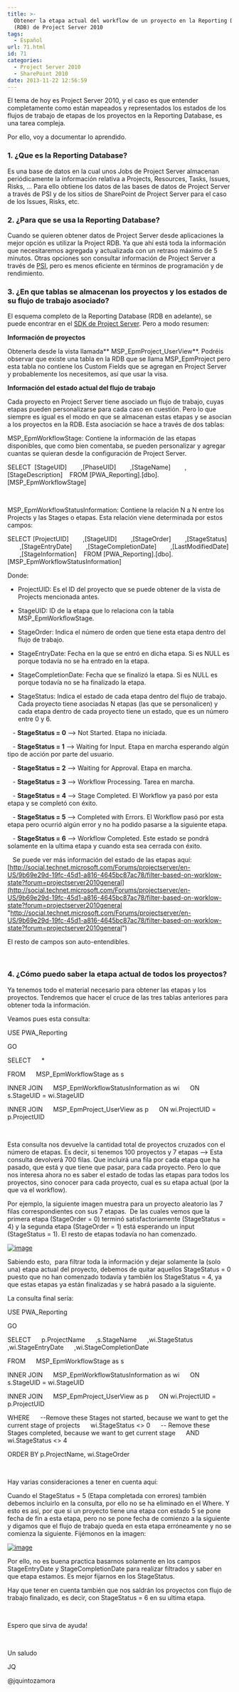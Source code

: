 ```yaml
---
title: >-
  Obtener la etapa actual del workflow de un proyecto en la Reporting Database
  (RDB) de Project Server 2010
tags:
  - Español
url: 71.html
id: 71
categories:
  - Project Server 2010
  - SharePoint 2010
date: 2013-11-22 12:56:59
---
```


El tema de hoy es Project Server 2010, y el caso es que entender completamente como están mapeados y representados los estados de los flujos de trabajo de etapas de los proyectos en la Reporting Database, es una tarea compleja. 

Por ello, voy a documentar lo aprendido.

### 1\. ¿Que es la Reporting Database?

Es una base de datos en la cual unos Jobs de Project Server almacenan periódicamente la información relativa a Projects, Resources, Tasks, Issues, Risks, … Para ello obtiene los datos de las bases de datos de Project Server a través de PSI y de los sitios de SharePoint de Project Server para el caso de los Issues, Risks, etc.

### 2\. ¿Para que se usa la Reporting Database?

Cuando se quieren obtener datos de Project Server desde aplicaciones la mejor opción es utilizar la Project RDB. Ya que ahí está toda la información que necesitaremos agregada y actualizada con un retraso máximo de 5 minutos. Otras opciones son consultar información de Project Server a través de [PSI](http://msdn.microsoft.com/en-us/library/office/ms457477(v=office.14).aspx), pero es menos eficiente en términos de programación y de rendimiento. 

### 3\. ¿En que tablas se almacenan los proyectos y los estados de su flujo de trabajo asociado?

El esquema completo de la Reporting Database (RDB en adelante), se puede encontrar en el [SDK de Project Server](http://www.microsoft.com/en-us/download/details.aspx?id=15511). Pero a modo resumen:

**Información de proyectos**

Obtenerla desde la vista llamada** MSP_EpmProject_UserView**. Podréis observar que existe una tabla en la RDB que se llama MSP_EpmProject pero esta tabla no contiene los Custom Fields que se agregan en Project Server y probablemente los necesitemos, así que usar la visa.

**Información del estado actual del flujo de trabajo**

Cada proyecto en Project Server tiene asociado un flujo de trabajo, cuyas etapas pueden personalizarse para cada caso en cuestión. Pero lo que siempre es igual es el modo en que se almacenan estas etapas y se asocian a los proyectos en la RDB. Esta asociación se hace a través de dos tablas:

MSP_EpmWorkflowStage: Contiene la información de las etapas disponibles, que como bien comentaba, se pueden personalizar y agregar cuantas se quieran desde la configuración de Project Server. 

SELECT&nbsp; [StageUID]
&nbsp;&nbsp;&nbsp;&nbsp;&nbsp;&nbsp; ,[PhaseUID]
&nbsp;&nbsp;&nbsp;&nbsp;&nbsp;&nbsp; ,[StageName]
&nbsp;&nbsp;&nbsp;&nbsp;&nbsp;&nbsp; ,[StageDescription]
&nbsp;&nbsp; FROM [PWA_Reporting].[dbo].[MSP_EpmWorkflowStage]

&nbsp;

MSP_EpmWorkflowStatusInformation: Contiene la relación N a N entre los Projects y las Stages o etapas. Esta relación viene determinada por estos campos:

SELECT [ProjectUID]
&nbsp;&nbsp;&nbsp;&nbsp;&nbsp;&nbsp; ,[StageUID]
&nbsp;&nbsp;&nbsp;&nbsp;&nbsp;&nbsp; ,[StageOrder]
&nbsp;&nbsp;&nbsp;&nbsp;&nbsp;&nbsp; ,[StageStatus]
&nbsp;&nbsp;&nbsp;&nbsp;&nbsp;&nbsp; ,[StageEntryDate]
&nbsp;&nbsp;&nbsp;&nbsp;&nbsp;&nbsp; ,[StageCompletionDate]
&nbsp;&nbsp;&nbsp;&nbsp;&nbsp;&nbsp; ,[LastModifiedDate]
&nbsp;&nbsp;&nbsp;&nbsp;&nbsp;&nbsp; ,[StageInformation]
&nbsp;&nbsp; FROM [PWA_Reporting].[dbo].[MSP_EpmWorkflowStatusInformation]

Donde:

- ProjectUID: Es el ID del proyecto que se puede obtener de la vista de Projects mencionada antes.

- StageUID: ID de la etapa que lo relaciona con la tabla MSP_EpmWorkflowStage.

- StageOrder: Indica el número de orden que tiene esta etapa dentro del flujo de trabajo.

- StageEntryDate: Fecha en la que se entró en dicha etapa. Si es NULL es porque todavía no se ha entrado en la etapa.

- StageCompletionDate: Fecha que se finalizó la etapa. Si es NULL es porque todavía no se ha finalizado la etapa. 

- StageStatus: Indica el estado de cada etapa dentro del flujo de trabajo. Cada proyecto tiene asociadas N etapas (las que se personalicen) y cada etapa dentro de cada proyecto tiene un estado, que es un número entre 0 y 6\. 

&nbsp;&nbsp; - **StageStatus = 0** –> Not Started. Etapa no iniciada.

&nbsp;&nbsp; - **StageStatus = 1** –> Waiting for Input. Etapa en marcha esperando algún tipo de acción por parte del usuario.

&nbsp;&nbsp; - **StageStatus = 2** –> Waiting for Approval. Etapa en marcha.

&nbsp;&nbsp; - **StageStatus = 3** –> Workflow Processing. Tarea en marcha.

&nbsp;&nbsp; - **StageStatus = 4** –> Stage Completed. El Workflow ya pasó por esta etapa y se completó con éxito.

&nbsp;&nbsp; - **StageStatus = 5** –> Completed with Errors. El Workflow pasó por esta etapa pero ocurrió algún error y no ha podido pasarse a la siguiente etapa.

&nbsp;&nbsp; - **StageStatus = 6** –> Workflow Completed. Este estado se pondrá solamente en la ultima etapa y cuando esta sea cerrada con éxito.

&nbsp;&nbsp; Se puede ver más información del estado de las etapas aquí: [http://social.technet.microsoft.com/Forums/projectserver/en-US/9b69e29d-19fc-45d1-a816-4645bc87ac78/filter-based-on-worklow-state?forum=projectserver2010general](http://social.technet.microsoft.com/Forums/projectserver/en-US/9b69e29d-19fc-45d1-a816-4645bc87ac78/filter-based-on-worklow-state?forum=projectserver2010general "http://social.technet.microsoft.com/Forums/projectserver/en-US/9b69e29d-19fc-45d1-a816-4645bc87ac78/filter-based-on-worklow-state?forum=projectserver2010general")

El resto de campos son auto-entendibles.

&nbsp;

### 4\. ¿Cómo puedo saber la etapa actual de todos los proyectos?

Ya tenemos todo el material necesario para obtener las etapas y los proyectos. Tendremos que hacer el cruce de las tres tablas anteriores para obtener toda la información.

Veamos pues esta consulta:

USE PWA_Reporting

GO

SELECT 
&nbsp;&nbsp;&nbsp;&nbsp; *

FROM
&nbsp;&nbsp;&nbsp;&nbsp; MSP_EpmWorkflowStage as s

INNER JOIN
&nbsp;&nbsp;&nbsp;&nbsp; MSP_EpmWorkflowStatusInformation as wi 
&nbsp;&nbsp;&nbsp;&nbsp; ON s.StageUID = wi.StageUID

INNER JOIN
&nbsp;&nbsp;&nbsp;&nbsp; MSP_EpmProject_UserView as p 
&nbsp;&nbsp;&nbsp;&nbsp; ON wi.ProjectUID = p.ProjectUID

&nbsp;

Esta consulta nos devuelve la cantidad total de proyectos cruzados con el número de etapas. Es decir, si tenemos 100 proyectos y 7 etapas –> Esta consulta devolverá 700 filas. Que incluirá una fila por cada etapa que ha pasado, que está y que tiene que pasar, para cada proyecto. Pero lo que nos interesa ahora no es saber el estado de todas las etapas para todos los proyectos, sino conocer para cada proyecto, cual es su etapa actual (por la que va el workflow).

Por ejemplo, la siguiente imagen muestra para un proyecto aleatorio las 7 filas correspondientes con sus 7 etapas.&nbsp; De las cuales vemos que la primera etapa (StageOrder = 0) terminó satisfactoriamente (StageStatus = 4) y la segunda etapa (StageOrder = 1) está esperando un input (StageStatus = 1). El resto de etapas todavía no han comenzado.

[![image](https://blog.josequinto.com/wp-content/uploads/2013/11/image_thumb1.png "image")](https://blog.josequinto.com/wp-content/uploads/2013/11/image1.png)

Sabiendo esto,&nbsp; para filtrar toda la información y dejar solamente la (solo una) etapa actual del proyecto, debemos de quitar aquellos StageStatus = 0 puesto que no han comenzado todavía y también los StageStatus = 4, ya que estas etapas ya están finalizadas y se habrá pasado a la siguiente. 

La consulta final sería: 

USE PWA_Reporting

GO

SELECT 
&nbsp;&nbsp;&nbsp;&nbsp; p.ProjectName
&nbsp;&nbsp;&nbsp;&nbsp; ,s.StageName
&nbsp;&nbsp;&nbsp;&nbsp; ,wi.StageStatus
&nbsp;&nbsp;&nbsp;&nbsp; ,wi.StageEntryDate
&nbsp;&nbsp;&nbsp;&nbsp; ,wi.StageCompletionDate

FROM
&nbsp;&nbsp;&nbsp;&nbsp; MSP_EpmWorkflowStage as s

INNER JOIN
&nbsp;&nbsp;&nbsp;&nbsp; MSP_EpmWorkflowStatusInformation as wi 
&nbsp;&nbsp;&nbsp;&nbsp; ON s.StageUID = wi.StageUID

INNER JOIN
&nbsp;&nbsp;&nbsp;&nbsp; MSP_EpmProject_UserView as p 
&nbsp;&nbsp;&nbsp;&nbsp; ON wi.ProjectUID = p.ProjectUID

WHERE
&nbsp;&nbsp;&nbsp;&nbsp; --Remove these Stages not started, because we want to get the current stage of projects
&nbsp;&nbsp;&nbsp;&nbsp; wi.StageStatus <> 0
&nbsp;&nbsp;&nbsp;&nbsp; -- Remove these Stages completed, because we want to get current stage
&nbsp;&nbsp;&nbsp;&nbsp; AND wi.StageStatus <> 4

ORDER BY p.ProjectName, wi.StageOrder

&nbsp;

Hay varias consideraciones a tener en cuenta aquí:

 Cuando el StageStatus = 5 (Etapa completada con errores) también debemos incluirlo en la consulta, por ello no se ha eliminado en el Where. Y esto es así, por que si un proyecto tiene una etapa con estado 5 se pone fecha de fin a esta etapa, pero no se pone fecha de comienzo a la siguiente y digamos que el flujo de trabajo queda en esta etapa erróneamente y no se comienza la siguiente. Fijémonos en la imagen:

[![image](https://blog.josequinto.com/wp-content/uploads/2013/11/image_thumb2.png "image")](https://blog.josequinto.com/wp-content/uploads/2013/11/image2.png)

Por ello, no es buena practica basarnos solamente en los campos StageEntryDate y StageCompletionDate para realizar filtrados y saber en que etapa estamos. Es mejor fijarnos en los StageStatus.

Hay que tener en cuenta también que nos saldrán los proyectos con flujo de trabajo finalizado, es decir, con StageStatus = 6 en su ultima etapa.

&nbsp;

Espero que sirva de ayuda!

&nbsp;

Un saludo

JQ

@jquintozamora